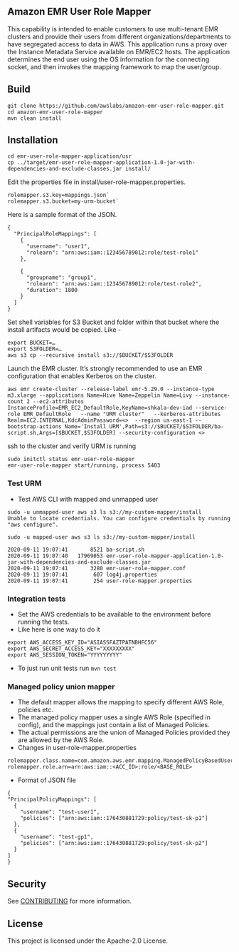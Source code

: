 ## Amazon EMR User Role Mapper

This capability is intended to enable customers to use multi-tenant EMR clusters and provide their users from different organizations/departments to have segregated access to data in AWS. This application runs a proxy over the Instance Metadata Service available on EMR/EC2 hosts. The application determines the end user using the OS information for the connecting socket, and then invokes the mapping framework to map the user/group.

## Build

```
git clone https://github.com/awslabs/amazon-emr-user-role-mapper.git
cd amazon-emr-user-role-mapper 
mvn clean install
```

## Installation

```
cd emr-user-role-mapper-application/usr
cp ../target/emr-user-role-mapper-application-1.0-jar-with-dependencies-and-exclude-classes.jar install/
```

Edit the properties file in install/user-role-mapper.properties. 
 
```
rolemapper.s3.key=mappings.json`
rolemapper.s3.bucket=my-urm-bucket`
```

Here is a sample format of the JSON.

```
{
  "PrincipalRoleMappings": [
    {
      "username": "user1",
      "rolearn": "arn:aws:iam::123456789012:role/test-role1"
    },
   
    {
      "groupname": "group1",
      "rolearn": "arn:aws:iam::123456789012:role/test-role2",
      "duration": 1800
    }
  ]
}
```

Set shell variables for S3 Bucket and folder within that bucket where the install artifacts would be copied. Like -
```
export BUCKET=…
export S3FOLDER=…
aws s3 cp --recursive install s3://$BUCKET/$S3FOLDER
```

Launch the EMR cluster. It’s strongly recommended to use an EMR configuration that enables Kerberos on the cluster. 

```
aws emr create-cluster --release-label emr-5.29.0 --instance-type m3.xlarge --applications Name=Hive Name=Zeppelin Name=Livy --instance-count 2 --ec2-attributes InstanceProfile=EMR_EC2_DefaultRole,KeyName=shkala-dev-iad --service-role EMR_DefaultRole   --name "URM cluster"   --kerberos-attributes Realm=EC2.INTERNAL,KdcAdminPassword=<>  --region us-east-1 --bootstrap-actions Name='Install URM',Path=s3://$BUCKET/$S3FOLDER/ba-script.sh,Args=[$BUCKET,$S3FOLDER] --security-configuration <>
```

ssh to the cluster and verify URM is running

```
sudo initctl status emr-user-role-mapper
emr-user-role-mapper start/running, process 5403
```

### Test URM
- Test AWS CLI with mapped and unmapped user

```		
sudo -u unmapped-user aws s3 ls s3://my-custom-mapper/install
Unable to locate credentials. You can configure credentials by running "aws configure".
		
sudo -u mapped-user aws s3 ls s3://my-custom-mapper/install

2020-09-11 19:07:41       8521 ba-script.sh
2020-09-11 19:07:40   17969053 emr-user-role-mapper-application-1.0-jar-with-dependencies-and-exclude-classes.jar
2020-09-11 19:07:41       3280 emr-user-role-mapper.conf
2020-09-11 19:07:41        607 log4j.properties
2020-09-11 19:07:41        254 user-role-mapper.properties
```

### Integration tests
- Set the AWS credentials to be available to the environment before running the tests.
- Like here is one way to do it

```
export AWS_ACCESS_KEY_ID="ASIASSFAZTPATNBHFC56"
export AWS_SECRET_ACCESS_KEY="XXXXXXXXX"
export AWS_SESSION_TOKEN="YYYYYYYYY"
```
- To just run unit tests run `mvn test`

### Managed policy union mapper
- The default mapper allows the mapping to specify different AWS Role, policies etc.
- The managed policy mapper uses a single AWS Role (specified in config), and the mappings
just contain a list of Managed Policies.
- The actual permissions are the union of Managed Policies provided they are allowed by the AWS Role.
- Changes in user-role-mapper.properties

```
rolemapper.class.name=com.amazon.aws.emr.mapping.ManagedPolicyBasedUserRoleMapperImpl
rolemapper.role.arn=arn:aws:iam::<ACC_ID>:role/<BASE_ROLE>
```
- Format of JSON file

```
{
"PrincipalPolicyMappings": [
  {
    "username": "test-user1",
    "policies": ["arn:aws:iam::176430881729:policy/test-sk-p1"]
  },
  {
    "username": "test-gp1",
    "policies": ["arn:aws:iam::176430881729:policy/test-sk-p2"]
  }
]
}
```

## Security

See [CONTRIBUTING](CONTRIBUTING.md#security-issue-notifications) for more information.

## License

This project is licensed under the Apache-2.0 License.

